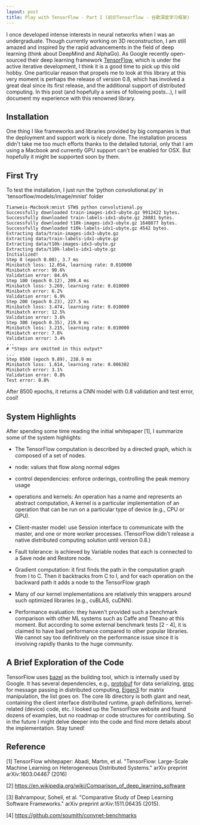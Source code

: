 ```yaml
---
layout: post
title: Play with TensorFlow - Part I (初识Tensorflow - 谷歌深度学习框架)
---
```


I once developed intense interests in neural networks when I was an undergraduate. Though currently working on 3D reconstruction, 
I am still amazed and inspired by the rapid advancements in the field of deep learning (think about DeepMind and AlphaGo). 
As Google recently open-sourced their deep learning framework [TensorFlow](https://www.tensorflow.org), which is under the active iterative development, I think it is a good time to pick up this old hobby. 
One particular reason that propels me to look at this library at this very moment is perhaps the release of version 0.8, which has involved a great deal since its first release, and the additional support of distributed computing.
In this post (and hopefully a series of following posts...), I will document my experience with this renowned library.

## Installation
One thing I like frameworks and libraries provided by big companies is that the deployment and support work is nicely done. 
The installation process didn't take me too much efforts thanks to the detailed tutorial, only that I am using a Macbook and currently GPU support can't be enabled for OSX. 
But hopefully it might be supported soon by them.

## First Try
To test the installation, I just run the 'python convolutional.py' in 'tensorflow/models/image/mnist' folder

```
Tianweis-Macbook:mnist STW$ python convolutional.py 
Successfully downloaded train-images-idx3-ubyte.gz 9912422 bytes.
Successfully downloaded train-labels-idx1-ubyte.gz 28881 bytes.
Successfully downloaded t10k-images-idx3-ubyte.gz 1648877 bytes.
Successfully downloaded t10k-labels-idx1-ubyte.gz 4542 bytes.
Extracting data/train-images-idx3-ubyte.gz
Extracting data/train-labels-idx1-ubyte.gz
Extracting data/t10k-images-idx3-ubyte.gz
Extracting data/t10k-labels-idx1-ubyte.gz
Initialized!
Step 0 (epoch 0.00), 3.7 ms
Minibatch loss: 12.054, learning rate: 0.010000
Minibatch error: 90.6%
Validation error: 84.6%
Step 100 (epoch 0.12), 209.4 ms
Minibatch loss: 3.269, learning rate: 0.010000
Minibatch error: 6.2%
Validation error: 6.9%
Step 200 (epoch 0.23), 227.5 ms
Minibatch loss: 3.474, learning rate: 0.010000
Minibatch error: 12.5%
Validation error: 3.6%
Step 300 (epoch 0.35), 219.9 ms
Minibatch loss: 3.215, learning rate: 0.010000
Minibatch error: 7.8%
Validation error: 3.4%
...
# *Steps are omitted in this output*
...
Step 8500 (epoch 9.89), 238.9 ms
Minibatch loss: 1.614, learning rate: 0.006302
Minibatch error: 3.1%
Validation error: 0.8%
Test error: 0.8%
```

After 8500 epochs, it returns a CNN model with 0.8 validation and test error, cool!

## System Highlights
After spending some time reading the initial whitepaper [1], I summarize some of the system highlights:

* The TensorFlow computation is described by a directed graph, which is composed of a set of nodes.

* node: values that flow along normal edges

* control dependencies: enforce orderings, controlling the peak memory usage

* operations and kernels: An operation has a name and represents an abstract computation, A kernel is a particular implementation of an operation that can be run on a particular type of device (e.g., CPU or GPU).

* Client-master model: use Session interface to communicate with the master, and one or more worker processes. (TensorFlow didn't release a native distributed computing solution until version 0.8.)

* Fault tolerance: is achieved by Variable nodes that each is connected to a Save node and Restore node.

* Gradient computation: it first finds the path in the computation graph from I to C. Then it backtracks from C to I, and for each operation on the backward path it adds a node to the TensorFlow graph 

* Many of our kernel implementations are relatively thin wrappers around such optimized libraries (e.g., cuBLAS, cuDNN).

* Performance evaluation: they haven't provided such a benchmark comparison with other ML systems such as Caffe and Theano at this moment. But according to some external benchmark tests [2 - 4], it is claimed to have bad performance compared to other popular libraries. We cannot say too definitively on the performance issue since it is involving rapidly thanks to the huge community.

## A Brief Exploration of the Code
TensorFlow uses [bazel](http://bazel.io) as the building tool, which is internally used by Google. It has several dependencies, e.g., [protobuf](https://github.com/google/protobuf) for data serializing, [grpc](https://github.com/grpc/grpc) for message passing in distributed computing, [Eigen3](http://eigen.tuxfamily.org) for matrix manipulation, the list goes on. The core lib directory is both giant and neat, containing the client interface distributed runtime, graph definitions, kernel-related (device) code, etc. I looked up the TensorFlow website and found dozens of examples, but no roadmap or code structures for contributing. So in the future I might delve deeper into the code and find more details about the implementation. Stay tuned!

## Reference
[1] TensorFlow whitepaper: Abadi, Martın, et al. "TensorFlow: Large-Scale Machine Learning on Heterogeneous Distributed Systems." arXiv preprint arXiv:1603.04467 (2016)

[2] https://en.wikipedia.org/wiki/Comparison_of_deep_learning_software

[3] Bahrampour, Soheil, et al. "Comparative Study of Deep Learning Software Frameworks." arXiv preprint arXiv:1511.06435 (2015).

[4] https://github.com/soumith/convnet-benchmarks
